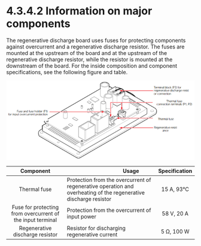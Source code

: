 # 4.3.4.2 Information on major components

The regenerative discharge board uses fuses for protecting components against overcurrent and a regenerative discharge resistor. The fuses are mounted at the upstream of the board and at the upstream of the regenerative discharge resistor, while the resistor is mounted at the downstream of the board. For the inside composition and component specifications, see the following figure and table.

![Figure 39 Inside view of the RDM](<../../../.gitbook/assets/image (29).png>)

|                        **Component**                       | 　　　　　　　　**Usage**                                                                                                | **Specification** |
| :--------------------------------------------------------: | ---------------------------------------------------------------------------------------------------------------- | :---------------: |
|                        Thermal fuse                        | Protection from the overcurrent of regenerative operation and overheating of the regenerative discharge resistor |     15 A, 93°C    |
| Fuse for protecting from overcurrent of the input terminal | Protection from the overcurrent of input power                                                                   |     58 V, 20 A    |
|               Regenerative discharge resistor              | Resistor for discharging regenerative current                                                                    |     5 Ω, 100 W    |
